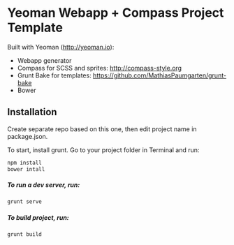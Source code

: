 Yeoman Webapp + Compass Project Template
========================================

Built with Yeoman (http://yeoman.io):

  - Webapp generator
  - Compass for SCSS and sprites: http://compass-style.org
  - Grunt Bake for templates: https://github.com/MathiasPaumgarten/grunt-bake
  - Bower

Installation
--------------

Create separate repo based on this one, then edit project name in package.json.

To start, install grunt. Go to your project folder in Terminal and run:

```sh
npm install
bower intall
```

##### To run a dev server, run:

```sh
grunt serve
```

##### To build project, run:

```sh
grunt build
```